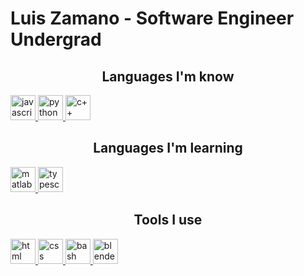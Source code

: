 <h1> Luis Zamano - Software Engineer Undergrad </h1>
<h2 align="center">Languages I'm know </h2>
<p align="left"> <a href="https://www.w3schools.com/js/" target="_blank" rel="noreferrer"> <img src="https://icon-library.com/images/javascript-icon-png/javascript-icon-png-23.jpg" alt="javascript" width="40" height="40"/> </a> <a href="https://docs.python.org/3/" target="_blank" rel="noreferrer"> <img src="https://pluralsight2.imgix.net/paths/images/python-7be70baaac.png" alt="python" width="40" height="40"/> </a> <a href="https://devdocs.io/cpp/" target="_blank" rel="noreferrer"> <img src="https://upload.wikimedia.org/wikipedia/commons/thumb/1/18/ISO_C%2B%2B_Logo.svg/800px-ISO_C%2B%2B_Logo.svg.png" alt="c++" width="40" height="40"/> </a>
<h2 align="center">Languages I'm learning </h2>
<p align="left"> <a href="https://www.mathworks.com/products/matlab.html" target="_blank" rel="noreferrer"> <img src="https://upload.wikimedia.org/wikipedia/commons/2/21/Matlab_Logo.png" alt="matlab" width="40" height="40"/> </a> <a href="https://www.typescriptlang.org" target="_blank" rel="noreferrer"> <img src="https://www.alura.com.br/assets/api/cursos/512/typescript-evolucionando-javascript.png" alt="typescript" width="40" height="40"/> </a>
<h2 align="center">Tools I use </h2>
<p align="left"> <a href="https://developer.mozilla.org/en-US/docs/Web/HTML" target="_blank" rel="noreferrer"> <img src="https://upload.wikimedia.org/wikipedia/commons/thumb/6/61/HTML5_logo_and_wordmark.svg/640px-HTML5_logo_and_wordmark.svg.png" alt="html" width="40" height="40"/> </a> <a href="https://developer.mozilla.org/en-US/docs/Web/CSS" target="_blank" rel="noreferrer"> <img src="https://upload.wikimedia.org/wikipedia/commons/thumb/d/d5/CSS3_logo_and_wordmark.svg/1200px-CSS3_logo_and_wordmark.svg.png" alt="css" width="40" height="40"/> </a> <a href="https://devdocs.io/bash/" target="_blank" rel="noreferrer"> <img src="https://upload.wikimedia.org/wikipedia/commons/thumb/2/20/Bash_Logo_black_and_white_icon_only.svg/1792px-Bash_Logo_black_and_white_icon_only.svg.png" alt="bash" width="40" height="40"/> </a> <a href="https://www.blender.org" target="_blank" rel="noreferrer"> <img src="https://upload.wikimedia.org/wikipedia/commons/thumb/0/0c/Blender_logo_no_text.svg/2503px-Blender_logo_no_text.svg.png" alt="blender" width="40" height="40"/> </a>
